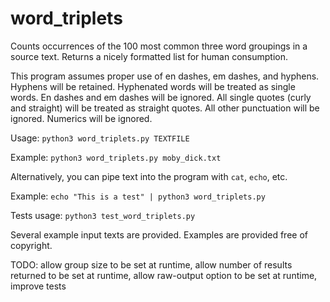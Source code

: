 # word_triplets
Counts occurrences of the 100 most common three word groupings in a source text. Returns a nicely formatted list for human consumption.

This program assumes proper use of en dashes, em dashes, and hyphens. Hyphens will be retained. Hyphenated words will be treated as single words. En dashes and em dashes will be ignored. 
All single quotes (curly and straight) will be treated as straight quotes. 
All other punctuation will be ignored. Numerics will be ignored.

Usage: 
`python3 word_triplets.py TEXTFILE`  

Example: 
`python3 word_triplets.py moby_dick.txt`

Alternatively, you can pipe text into the program with `cat`, `echo`, etc.

Example:
`echo "This is a test" | python3 word_triplets.py`

Tests usage: `python3 test_word_triplets.py`

Several example input texts are provided. Examples are provided free of copyright.

TODO: allow group size to be set at runtime, allow number of results returned to be set at runtime, allow raw-output option to be set at runtime, improve tests
